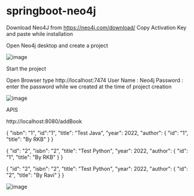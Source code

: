 # springboot-neo4j

Download Neo4J from https://neo4j.com/download/
Copy Activation Key and paste while installation

Open Neo4j desktop and create a project

![image](https://github.com/srss-pocs/springboot-neo4j/assets/145287517/c97d62e2-1975-41c1-892c-5b6b9ed4fa3a)


Start the project

Open Browser type http://localhost:7474
User Name : Neo4j
Password : enter the password while we created at the time of project creation

![image](https://github.com/srss-pocs/springboot-neo4j/assets/145287517/1b5fd5b6-4e40-46aa-8ae1-b758f40218c2)


APIS

http://localhost:8080/addBook

{
    "isbn": "1",
    "id":"1",
    "title": "Test Java",
    "year": 2022,
    "author": {
        "id": "1",
        "title": "By RKB"
    }
}

{
    "id": "2",
    "isbn": "2",
    "title": "Test Python",
    "year": 2022,
    "author": {
        "id": "1",
        "title": "By RKB"
    }
}

{
    "id": "2",
    "isbn": "2",
    "title": "Test Python",
    "year": 2022,
    "author": {
        "id": "2",
        "title": "By Ravi"
    }
}

![image](https://github.com/srss-pocs/springboot-neo4j/assets/145287517/96786389-0e12-4abc-ad0d-521b08da0528)




